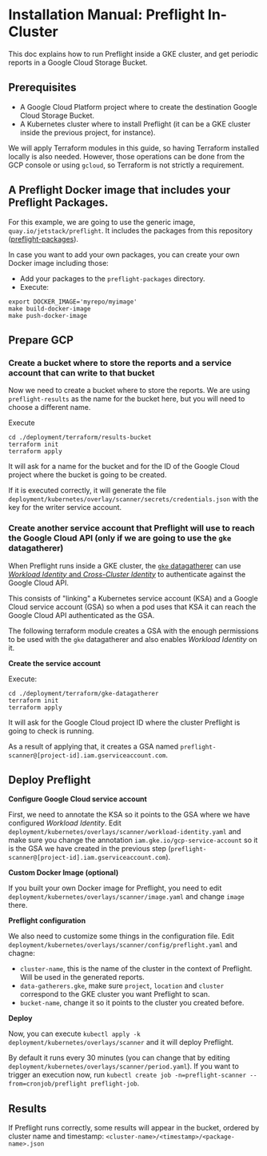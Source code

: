 # Installation Manual: Preflight In-Cluster

This doc explains how to run Preflight inside a GKE cluster, and get periodic reports in a Google Cloud Storage Bucket.

## Prerequisites

- A Google Cloud Platform project where to create the destination Google Cloud Storage Bucket.
- A Kubernetes cluster where to install Preflight (it can be a GKE cluster inside the previous project, for instance).

We will apply Terraform modules in this guide, so having Terraform installed locally is also needed. However, those operations can be done from the GCP console or using `gcloud`, so Terraform is not strictly a requirement.

## A Preflight Docker image that includes your Preflight Packages.

For this example, we are going to use the generic image, `quay.io/jetstack/preflight`. It includes the packages from this repository ([preflight-packages](../preflight-packages)).

In case you want to add your own packages, you can create your own Docker image including those:

- Add your packages to the `preflight-packages` directory.
- Execute:
```
export DOCKER_IMAGE='myrepo/myimage'
make build-docker-image
make push-docker-image
```

## Prepare GCP

### Create a bucket where to store the reports and a service account that can write to that bucket

Now we need to create a bucket where to store the reports. We are using `preflight-results` as the name for the bucket here, but you will need to choose a different name.

Execute
```
cd ./deployment/terraform/results-bucket
terraform init
terraform apply
```

It will ask for a name for the bucket and for the ID of the Google Cloud project where the bucket is going to be created.

If it is executed correctly, it will generate the file `deployment/kubernetes/overlay/scanner/secrets/credentials.json` with the key for the writer service account.

### Create another service account that Preflight will use to reach the Google Cloud API (only if we are going to use the `gke` datagatherer)

When Preflight runs inside a GKE cluster, the [`gke` datagatherer](./datagatherers/gke.md) can use [_Workload Identity_ and _Cross-Cluster Identity_](https://cloud.google.com/kubernetes-engine/docs/how-to/workload-identity) to authenticate against the Google Cloud API.

This consists of "linking" a Kubernetes service account (KSA) and a Google Cloud service account (GSA) so when a pod uses that KSA it can reach the Google Cloud API authenticated as the GSA.

The following terraform module creates a GSA with the enough permissions to be used with the `gke` datagatherer and also enables _Workload Identity_ on it.

**Create the service account**

Execute:
```
cd ./deployment/terraform/gke-datagatherer
terraform init
terraform apply
```

It will ask for the Google Cloud project ID where the cluster Preflight is going to check is running.

As a result of applying that, it creates a GSA named `preflight-scanner@[project-id].iam.gserviceaccount.com`.

## Deploy Preflight

**Configure Google Cloud service account**

First, we need to annotate the KSA so it points to the GSA where we have configured _Workload Identity_. Edit `deployment/kubernetes/overlays/scanner/workload-identity.yaml` and make sure you change the annotation `iam.gke.io/gcp-service-account` so it is the GSA we have created in the previous step (`preflight-scanner@[project-id].iam.gserviceaccount.com`).

**Custom Docker Image (optional)**

If you built your own Docker image for Preflight, you need to edit `deployment/kubernetes/overlays/scanner/image.yaml` and change `image` there.

**Preflight configuration**

We also need to customize some things in the configuration file. Edit `deployment/kubernetes/overlays/scanner/config/preflight.yaml` and chagne:
- `cluster-name`, this is the name of the cluster in the context of Preflight. Will be used in the generated reports.
- `data-gatherers.gke`, make sure `project`, `location` and `cluster` correspond to the GKE cluster you want Preflight to scan.
- `bucket-name`, change it so it points to the cluster you created before.

**Deploy**

Now, you can execute `kubectl apply -k deployment/kubernetes/overlays/scanner` and it will deploy Preflight.

By default it runs every 30 minutes (you can change that by editing `deployment/kubernetes/overlays/scanner/period.yaml`). If you want to trigger an execution now, run `kubectl create job -n=preflight-scanner --from=cronjob/preflight preflight-job`.

## Results

If Preflight runs correctly, some results will appear in the bucket, ordered by cluster name and timestamp: `<cluster-name>/<timestamp>/<package-name>.json`
